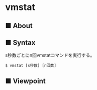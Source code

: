 # vmstat
## ■ About
## ■ Syntax
s秒数ごとにn回vmstatコマンドを実行する。
```
$ vmstat [s秒数] [n回数]
```
## ■ Viewpoint
